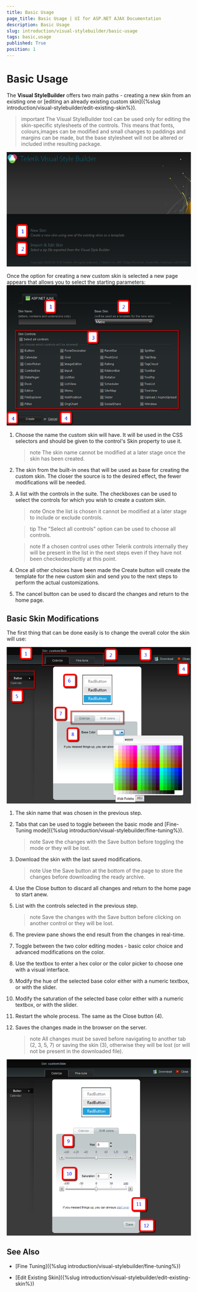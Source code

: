 ```yaml
---
title: Basic Usage
page_title: Basic Usage | UI for ASP.NET AJAX Documentation
description: Basic Usage
slug: introduction/visual-stylebuilder/basic-usage
tags: basic,usage
published: True
position: 1
---
```


# Basic Usage



The **Visual StyleBuilder** offers two main paths - creating a new skin from an existing one or	[editing an already existing custom skin]({%slug introduction/visual-stylebuilder/edit-existing-skin%}).

>important The Visual StyleBuilder tool can be used only for editing the skin-specific stylesheets of the controls. This means that fonts, colours,images can be modified and small changes to paddings and margins can be made, but the base stylesheet will not be altered or included inthe resulting package.


![introduction-stylebuilder-create-new-or-edit-existing-skin](images/introduction-stylebuilder-create-new-or-edit-existing-skin.png)

Once the option for creating a new custom skin is selected a new page appears that allows you to select the starting parameters:
![introduction-stylebuilder-choose-name-controls-base-skin](images/introduction-stylebuilder-choose-name-controls-base-skin.png)

1. Choose the name the custom skin will have. It will be used in the CSS selectors and should be given to the control's Skin property to use it.

	>note The skin name cannot be modified at a later stage once the skin has been created.



1. The skin from the built-in ones that will be used as base for creating the custom skin. The closer the source is to the desired effect, the fewer	modifications will be needed.

1. A list with the controls in the suite. The checkboxes can be used to select the controls for which you wish to create a custom skin.

	>note Once the list is chosen it cannot be modified at a later stage to include or exclude controls.



	>tip The "Select all controls" option can be used to choose all controls.


	>note If a chosen control uses other Telerik controls internally they will be present in the list in the next steps even if they have not been checkedexplicitly at this point.



1. Once all other choices have been made the Create button will create the template for the new custom skin and send you to the next steps	to perform the actual customizations.

1. The cancel button can be used to discard the changes and return to the home page.



## Basic Skin Modifications

The first thing that can be done easily is to change the overall color the skin will use:

![introduction-stylebuilder-base-color-change](images/introduction-stylebuilder-base-color-change.png)

1. The skin name that was chosen in the previous step.

1. Tabs that can be used to toggle between the basic mode and [Fine-Tuning mode]({%slug introduction/visual-stylebuilder/fine-tuning%}).

	>note Save the changes with the Save button before toggling the mode or they will be lost.



1. Download the skin with the last saved modifications.

	>note Use the Save button at the bottom of the page to store the changes before downloading the ready archive.



1. Use the Close button to discard all changes and return to the home page to start anew.

1. List with the controls selected in the previous step.

	>note Save the changes with the Save button before clicking on another control or they will be lost.



1. The preview pane shows the end result from the changes in real-time.

1. Toggle between the two color editing modes - basic color choice and advanced modifications on the color.

1. Use the textbox to enter a hex color or the color picker to choose one with a visual interface.

1. Modify the hue of the selected base color either with a numeric textbox, or with the slider.

1. Modify the saturation of the selected base color either with a numeric textbox, or with the slider.

1. Restart the whole process. The same as the Close button (4).

1. Saves the changes made in the browser on the server.

	>note All changes must be saved before navigating to another tab (2, 3, 5, 7) or saving the skin (3),	otherwise they will be lost (or will not be present in the downloaded file).

![introduction-stylebuilder-base-color-shift](images/introduction-stylebuilder-base-color-shift.png)

## See Also

 * [Fine Tuning]({%slug introduction/visual-stylebuilder/fine-tuning%})

 * [Edit Existing Skin]({%slug introduction/visual-stylebuilder/edit-existing-skin%})

